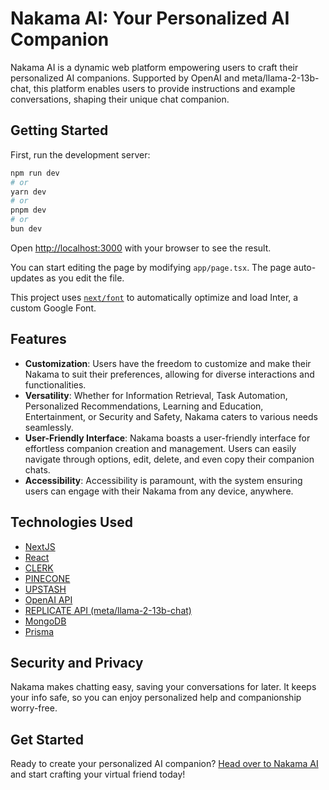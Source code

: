 
# Nakama AI: Your Personalized AI Companion

Nakama AI is a dynamic web platform empowering users to craft their personalized AI companions. Supported by OpenAI and meta/llama-2-13b-chat, this platform enables users to provide instructions and example conversations, shaping their unique chat companion.

## Getting Started

First, run the development server:


```bash
npm run dev
# or
yarn dev
# or
pnpm dev
# or
bun dev
```

Open [http://localhost:3000](http://localhost:3000) with your browser to see the result.

You can start editing the page by modifying `app/page.tsx`. The page auto-updates as you edit the file.

This project uses [`next/font`](https://nextjs.org/docs/basic-features/font-optimization) to automatically optimize and load Inter, a custom Google Font.
## Features

- **Customization**: Users have the freedom to customize and make their Nakama to suit their preferences, allowing for diverse interactions and functionalities.
- **Versatility**: Whether for Information Retrieval, Task Automation, Personalized Recommendations, Learning and Education, Entertainment, or Security and Safety, Nakama caters to various needs seamlessly.
- **User-Friendly Interface**: Nakama boasts a user-friendly interface for effortless companion creation and management. Users can easily navigate through options, edit, delete, and even copy their companion chats.
- **Accessibility**: Accessibility is paramount, with the system ensuring users can engage with their Nakama from any device, anywhere.

## Technologies Used

- [NextJS](https://nextjs.org/)
- [React](https://reactjs.org/)
- [CLERK](https://clerk.dev/)
- [PINECONE](https://pinecone.io/)
- [UPSTASH](https://upstash.com/)
- [OpenAI API](https://openai.com/)
- [REPLICATE API (meta/llama-2-13b-chat)](https://www.replicate.ai/)
- [MongoDB](https://www.mongodb.com/)
- [Prisma](https://www.prisma.io/)

## Security and Privacy

Nakama makes chatting easy, saving your conversations for later. It keeps your info safe, so you can enjoy personalized help and companionship worry-free.

## Get Started

Ready to create your personalized AI companion? [Head over to Nakama AI](https://nakama-taupe.vercel.app/) and start crafting your virtual friend today!